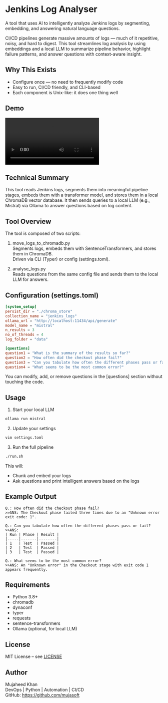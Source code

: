 
# Jenkins Log Analyser

A tool that uses AI to intelligently analyze Jenkins logs by segmenting, embedding, and answering natural language questions.

CI/CD pipelines generate massive amounts of logs — much of it repetitive, noisy, and hard to digest. This tool streamlines log analysis by using embeddings and a local LLM to summarize pipeline behavior, highlight failure patterns, and answer questions with context-aware insight.

## Why This Exists

- Configure once — no need to frequently modify code
- Easy to run, CI/CD friendly, and CLI-based
- Each component is Unix-like: it does one thing well

## Demo
![Watch Demo](demo.mov)


## Technical Summary

This tool reads Jenkins logs, segments them into meaningful pipeline stages, embeds them with a transformer model, and stores them in a local ChromaDB vector database. It then sends queries to a local LLM (e.g., Mistral) via Ollama to answer questions based on log content.

## Tool Overview

The tool is composed of two scripts:

1. move_logs_to_chromadb.py  
   Segments logs, embeds them with SentenceTransformers, and stores them in ChromaDB.  
   Driven via CLI (Typer) or config (settings.toml).

2. analyse_logs.py  
   Reads questions from the same config file and sends them to the local LLM for answers.

## Configuration (settings.toml)

```toml
[system_setup]
persist_dir = "./chroma_store"
collection_name = "jenkins_logs"
ollama_url = "http://localhost:11434/api/generate"
model_name = "mistral"
n_results = 3
no_of_threads = 4
log_folder = "data"

[questions]
question1 = "What is the summary of the results so far?"
question2 = "How often did the checkout phase fail?"
question3 = "Can you tabulate how often the different phases pass or fail?"
question4 = "What seems to be the most common error?"
```

You can modify, add, or remove questions in the [questions] section without touching the code.

## Usage

1. Start your local LLM

```bash
ollama run mistral
```

2. Update your settings

```bash
vim settings.toml
```

3. Run the full pipeline

```bash
./run.sh
```

This will:
- Chunk and embed your logs
- Ask questions and print intelligent answers based on the logs

## Example Output

```text
Q.: How often did the checkout phase fail?
>>ANS: The Checkout phase failed three times due to an "Unknown error exit code: 1".

Q.: Can you tabulate how often the different phases pass or fail?
>>ANS:
| Run | Phase | Result |
|-----|-------|--------|
| 1   | Test  | Passed |
| 2   | Test  | Passed |
| 3   | Test  | Passed |

Q.: What seems to be the most common error?
>>ANS: An "Unknown error" in the Checkout stage with exit code 1 appears frequently.
```

## Requirements

- Python 3.8+
- chromadb
- dynaconf
- typer
- requests
- sentence-transformers
- Ollama (optional, for local LLM)

## License

MIT License – see [LICENSE](./LICENSE)

## Author

Mujaheed Khan  
DevOps | Python | Automation | CI/CD  
GitHub: https://github.com/mujasoft

